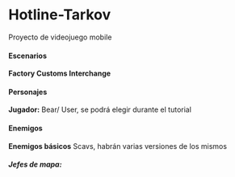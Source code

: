# Hotline-Tarkov
Proyecto de videojuego mobile 

#### Escenarios
<strong>Factory Customs Interchange</strong>

#### Personajes
<strong>Jugador:</strong> Bear/ User, se podrá elegir durante el tutorial

#### Enemigos
<strong>Enemigos básicos</strong> Scavs, habrán varias versiones de los mismos

##### Jefes de mapa: 
